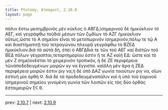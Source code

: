```yaml
---
title: Ptolemy, Almagest, 2.10.8
layout: page
---
```


πάλιν ἔστω μεσημβρινὸς μὲν κύκλος ὁ ΑΒΓΔ,ἰσημερινοῦ δὲ ἡμικύκλιον τὸ ΑΕΓ, καὶ γεγράφθω τοῦδιὰ μέσων τῶν ζῳδίων τὸ ΑΖΓ ἡμικύκλιον οὕτως,ὥστε τὸ Α σημεῖον εἶναι τὸ μετοπωρινὸν ἰσημερινόν,πόλῳ τε τῷ Α καὶ διαστήματιτῇ τοῦ τετραγώνου πλευρᾷ γεγράφθω τὸ ΒΖΕΔ ἡμικύκλιον.διὰ τὰ αὐτὰ δή, ἐπεὶ ὁ ΑΒΓΔδιά τε τῶν τοῦ ΑΕΓ καὶ διὰτῶν τοῦ ΒΕΔ πόλων γέγραπται,τεταρτημορίου ἐστὶν ἥ τε ΑΖ καὶἡ ΕΔ: ὥστε καὶ τὸ μὲν Ζ σημεῖονἔσται τὸ χειμερινὸν τροπικόν, ἡ δὲ ΖΕ περιφέρεια τῶνἀποδεδειγμένων μοιρῶν κγ να ἔγγιστα. καὶὅλη μὲν ἄρα ἡ ΖΕΔ περιφέρεια μοιρῶν ἐστιν ριγ να,ἡ δὲ ὑπὸ ΔΑΖ γωνία τοιούτων ριγ να, οἵων ἐστὶνἡ μία ὀρθὴ Ϙ. διὰ δὲ τὰ προδεδειγμέναπάλιν καὶ ἡ ὑπὸ τοῦ ἐαρινοῦ ἰσημερινοῦ σημείου γινομένη γωνία τῶν λοιπῶν εἰς τὰς δύο ὀρθὰς ἔσταιμοιρῶν ξϚ θ.

---

prev: [2.10.7](../2.10.7/) | next: [2.10.9](../2.10.9/)

